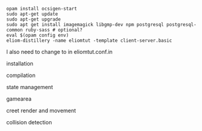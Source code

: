 ```
opam install ocsigen-start
sudo apt-get update
sudo apt-get upgrade
sudo apt get install imagemagick libgmp-dev npm postgresql postgresql-common ruby-sass # optional?
eval $(opam config env)
eliom-distillery -name eliomtut -template client-server.basic
```

I also need to change <host hostfilter="*"> to <host defaulthostname="localhost" hostfilter="*"> in eliomtut.conf.in

installation

compilation

state management

gamearea

creet render and movement

collision detection

